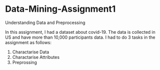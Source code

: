 # Data-Mining-Assignment1
Understanding Data and Preprocessing


In this assignment, I had a dataset about covid-19. The data is collected in US and have more than 10,000
participants data. I had to do 3 tasks in the assignment as follows: 

1. Charactarise Data
2. Charactarise Attributes
3. Preprossing
